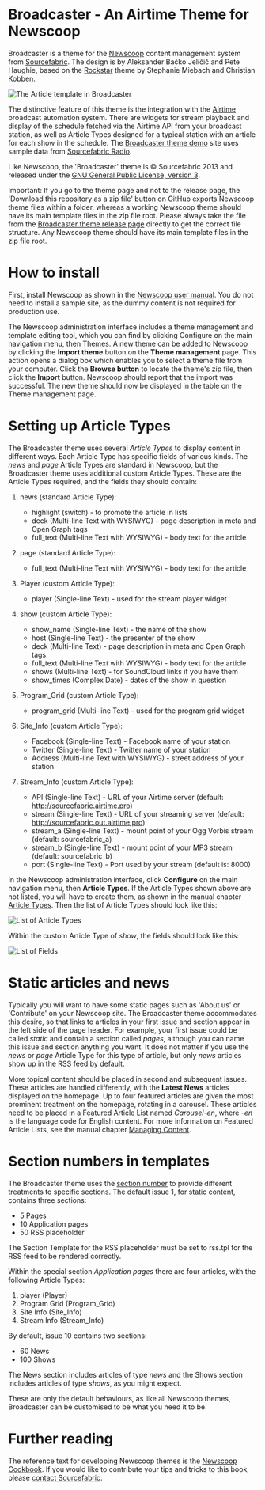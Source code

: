 Broadcaster - An Airtime Theme for Newscoop
===========================================

Broadcaster is a theme for the [Newscoop](http://www.sourcefabric.org/en/newscoop/) content management system from [Sourcefabric](http://www.sourcefabric.org/). The design is by Aleksander Baćko Jeličič and Pete Haughie, based on the [Rockstar](https://github.com/newscoop/theme-Rockstar) theme by Stephanie Miebach and Christian Kobben.

![The Article template in Broadcaster](themethumbs/broadcaster-article.png)

The distinctive feature of this theme is the integration with the [Airtime](http://www.sourcefabric.org/en/airtime) broadcast automation system. There are widgets for stream playback and display of the schedule fetched via the Airtime API from your broadcast station, as well as Article Types designed for a typical station with an article for each show in the schedule. The [Broadcaster theme demo](http://broadcaster.lab.sourcefabric.org/) site uses sample data from [Sourcefabric Radio](http://radio.sourcefabric.org/).

Like Newscoop, the 'Broadcaster' theme is &copy; Sourcefabric 2013 and released under the [GNU General Public License, version 3](https://www.gnu.org/licenses/gpl.html).

Important: If you go to the theme page and not to the release page, the 'Download this repository as a zip file' button on GitHub exports Newscoop theme files within a folder, whereas a working Newscoop theme should have its main template files in the zip file root. Please always take the file from the [Broadcaster theme release page](https://github.com/newscoop/theme-Broadcaster/releases) directly to get the correct file structure. Any Newscoop theme should have its main template files in the zip file root. 

How to install
==============

First, install Newscoop as shown in the [Newscoop user manual](http://sourcefabric.booktype.pro/newscoop-42-for-journalists-and-editors/system-requirements/). You do not need to install a sample site, as the dummy content is not required for production use.

The Newscoop administration interface includes a theme management and template editing tool, which you can find by clicking Configure on the main navigation menu, then Themes. A new theme can be added to Newscoop by clicking the **Import theme** button on the **Theme management** page. This action opens a dialog box which enables you to select a theme file from your computer. Click the **Browse button** to locate the theme's zip file, then click the **Import** button. Newscoop should report that the import was successful. The new theme should now be displayed in the table on the Theme management page.

Setting up Article Types
========================

The Broadcaster theme uses several *Article Types* to display content in different ways. Each Article Type has specific fields of various kinds. The *news* and *page* Article Types are standard in Newscoop, but the Broadcaster theme uses additional custom Article Types. These are the Article Types required, and the fields they should contain:

1. news (standard Article Type):
   * highlight (switch) - to promote the article in lists
   * deck (Multi-line Text with WYSIWYG) - page description in meta and Open Graph tags
   * full_text (Multi-line Text with WYSIWYG) - body text for the article

2. page (standard Article Type):
   * full_text (Multi-line Text with WYSIWYG) - body text for the article

3. Player (custom Article Type):
   * player (Single-line Text) - used for the stream player widget

4. show (custom Article Type):
   * show_name (Single-line Text) - the name of the show
   * host (Single-line Text) - the presenter of the show
   * deck (Multi-line Text) - page description in meta and Open Graph tags
   * full_text (Multi-line Text with WYSIWYG) - body text for the article
   * shows (Multi-line Text) - for SoundCloud links if you have them
   * show_times (Complex Date) - dates of the show in question

5. Program_Grid (custom Article Type):
   * program_grid (Multi-line Text) - used for the program grid widget

6. Site_Info (custom Article Type):
   * Facebook (Single-line Text) - Facebook name of your station
   * Twitter (Single-line Text) - Twitter name of your station
   * Address (Multi-line Text with WYSIWYG) - street address of your station

7. Stream_Info (custom Article Type):
   * API (Single-line Text) - URL of your Airtime server (default: http://sourcefabric.airtime.pro)
   * stream  (Single-line Text) - URL of your streaming server (default: http://sourcefabric.out.airtime.pro)
   * stream_a (Single-line Text) - mount point of your Ogg Vorbis stream (default: sourcefabric_a)
   * stream_b (Single-line Text) - mount point of your MP3 stream (default: sourcefabric_b)
   * port (Single-line Text) - Port used by your stream (default is: 8000)

In the Newscoop administration interface, click **Configure** on the main navigation menu, then **Article Types**. If the Article Types shown above are not listed, you will have to create them, as shown in the manual chapter [Article Types](http://sourcefabric.booktype.pro/newscoop-42-for-journalists-and-editors/article-types/). Then the list of Article Types should look like this:

![List of Article Types](documentation/Screenshot-Article_Types.png)

Within the custom Article Type of *show*, the fields should look like this:

![List of Fields](documentation/Screenshot-Article_Type_Fields.png)

Static articles and news
========================

Typically you will want to have some static pages such as 'About us' or 'Contribute' on your Newscoop site. The Broadcaster theme accommodates this desire, so that links to articles in your first issue and section appear in the left side of the page header. For example, your first issue could be called *static* and contain a section called *pages*, although you can name this issue and section anything you want. It does not matter if you use the *news* or *page* Article Type for this type of article, but only *news* articles show up in the RSS feed by default.

More topical content should be placed in second and subsequent issues. These articles are handled differently, with the **Latest News** articles displayed on the homepage. Up to four featured articles are given the most prominent treatment on the homepage, rotating in a carousel. These articles need to be placed in a Featured Article List named *Carousel-en*, where *-en* is the language code for English content. For more information on Featured Article Lists, see the manual chapter [Managing Content](http://sourcefabric.booktype.pro/newscoop-42-for-journalists-and-editors/managing-content/).

Section numbers in templates
============================

The Broadcaster theme uses the [section number](http://sourcefabric.booktype.pro/newscoop-42-for-journalists-and-editors/creating-a-section/) to provide different treatments to specific sections. The default issue 1, for static content, contains three sections:

* 5 	Pages
* 10 	Application pages
* 50 	RSS placeholder

The Section Template for the RSS placeholder must be set to rss.tpl for the RSS feed to be rendered correctly.

Within the special section *Application pages* there are four articles, with the following Article Types:

1. player (Player)
2. Program Grid (Program_Grid)
3. Site Info (Site_Info)
4. Stream Info (Stream_Info)

By default, issue 10 contains two sections:

* 60 	News
* 100 	Shows

The News section includes articles of type *news* and the Shows section includes articles of type *shows*, as you might expect.

These are only the default behaviours, as like all Newscoop themes, Broadcaster can be customised to be what you need it to be.

Further reading
===============

The reference text for developing Newscoop themes is the [Newscoop Cookbook](http://manuals.sourcefabric.org/). If you would like to contribute your tips and tricks to this book, please [contact Sourcefabric](http://www.sourcefabric.org/en/about/contactus/).
